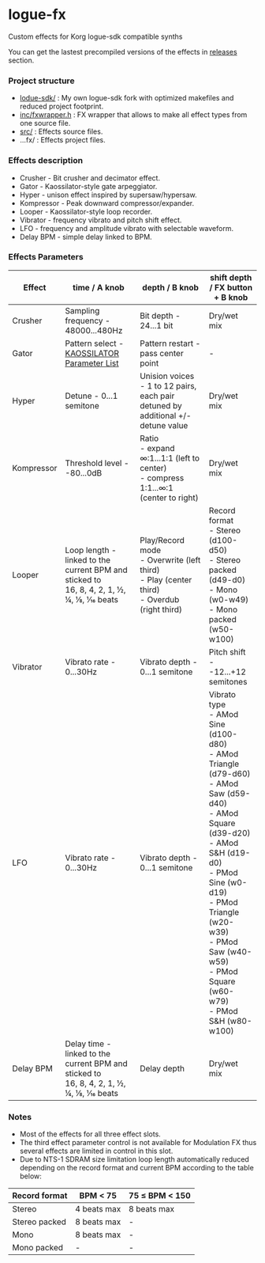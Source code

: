 # logue-fx
Custom effects for Korg logue-sdk compatible synths

You can get the lastest precompiled versions of the effects in [releases](../../releases/) section.

### Project structure

* [lodue-sdk/](logue-sdk/) : My own logue-sdk fork with optimized makefiles and reduced project footprint.
* [inc/fxwrapper.h](inc/fxwrapper.h) : FX wrapper that allows to make all effect types from one source file.
* [src/](src/) : Effects source files.
* ...fx/ : Effects project files.

### Effects description
* Crusher - Bit crusher and decimator effect.
* Gator - Kaossilator-style gate arpeggiator.
* Hyper - unison effect inspired by supersaw/hypersaw.
* Kompressor - Peak downward compressor/expander.
* Looper - Kaossilator-style loop recorder.
* Vibrator - frequency vibrato and pitch shift effect.
* LFO - frequency and amplitude vibrato with selectable waveform.
* Delay BPM - simple delay linked to BPM.

### Effects Parameters
|Effect |time / A knob|depth / B knob|shift depth / FX button + B knob|
|-|-|-|-|
|Crusher|Sampling frequency - 48000...480Hz|Bit depth - 24...1 bit|Dry/wet mix|
|Gator|Pattern select - [KAOSSILATOR Parameter List](https://www.korg.com/us/support/download/manual/1/121/1774/)|Pattern restart - pass center point|-|
|Hyper|Detune - 0...1 semitone|Unision voices - 1 to 12 pairs, each pair detuned by additional +/- detune value|Dry/wet mix|
|Kompressor|Threshold level - -80...0dB|Ratio<br>- expand ∞:1...1:1 (left to center)<br>- compress 1:1...∞:1 (center to right)|Dry/wet mix|
|Looper|Loop length - linked to the current BPM and sticked to<br>16, 8, 4, 2, 1, ½, ¼, ⅛, 1⁄16 beats|Play/Record mode<br>- Overwrite (left third)<br>- Play (center third)<br>- Overdub (right third)|Record format <br>- Stereo (d100-d50)<br>- Stereo packed (d49-d0)<br>- Mono (w0-w49)<br>- Mono packed (w50-w100)|
|Vibrator|Vibrato rate - 0...30Hz|Vibrato depth - 0...1 semitone|Pitch shift - -12...+12 semitones|
|LFO|Vibrato rate - 0...30Hz|Vibrato depth - 0...1 semitone|Vibrato type<br>- AMod Sine (d100-d80)<br>- AMod Triangle (d79-d60)<br>- AMod Saw (d59-d40)<br>- AMod Square (d39-d20)<br>- AMod S&H (d19-d0)<br>- PMod Sine (w0-d19)<br>- PMod Triangle (w20-w39)<br>- PMod Saw (w40-w59)<br>- PMod Square (w60-w79)<br>- PMod S&H (w80-w100)|
|Delay BPM|Delay time - linked to the current BPM and sticked to<br>16, 8, 4, 2, 1, ½, ¼, ⅛, 1⁄16 beats|Delay depth|Dry/wet mix|

### Notes
* Most of the effects for all three effect slots.
* The third effect parameter control is not available for Modulation FX thus several effects are limited in control in this slot.
* Due to NTS-1 SDRAM size limitation loop length automatically reduced depending on the record format and current BPM according to the table below:

|Record format|BPM < 75|75 ≤ BPM < 150|
|-|-|-|
|Stereo|4 beats max|8 beats max|
|Stereo packed|8 beats max|-
|Mono|8 beats max|-
|Mono packed|-|-

